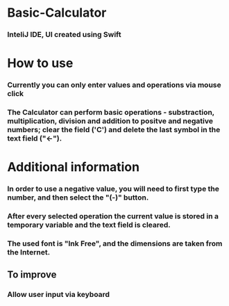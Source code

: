 # Basic-Calculator
### InteliJ IDE, UI created using Swift

# How to use
### Currently you can only enter values and operations via mouse click
### The Calculator can perform basic operations - substraction, multiplication, division and addition to positve and negative numbers; clear the field ('C') and delete the last symbol in the text field ("<-").
# Additional information
### In order to use a negative value, you will need to first type the number, and then select the "(-)" button.
### After every selected operation the current value is stored in a temporary variable and the text field is cleared.
### The used font is  "Ink Free", and the dimensions are taken from the Internet.

## To improve
### Allow user input via keyboard

